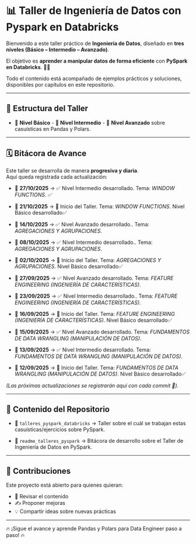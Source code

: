 # 📊 Taller de Ingeniería de Datos con Pyspark en Databricks   

Bienvenido a este taller práctico de **Ingeniería de Datos**, diseñado en **tres niveles (Básico – Intermedio – Avanzado)**.  

El objetivo es **aprender a manipular datos de forma eficiente** con **PySpark en Databricks**. 🚀✨  

Todo el contenido está acompañado de ejemplos prácticos y soluciones, disponibles por capítulos en este repositorio.  

---

## 📌 Estructura del Taller  

- 🔹 **Nivel Básico** - 🔸 **Nivel Intermedio** - 🔺 **Nivel Avanzado** sobre casuísticas en Pandas y Polars.

---

## 🗓️ Bitácora de Avance  

Este taller se desarrolla de manera **progresiva y diaria**.  
Aquí queda registrada cada actualización:  


- 📅 **27/10/2025** → ✅ Nivel Intermedio desarrollado. Tema: *WINDOW FUNCTIONS*. ✅ 
- 📅 **21/10/2025** → 🚀 Inicio del Taller. Tema: *WINDOW FUNCTIONS*. Nivel Básico desarrollado✅ 

- 📅 **14/10/2025** → ✅ Nivel Avanzado desarrollado.. Tema: *AGREGACIONES Y AGRUPACIONES*.
- 📅 **08/10/2025** → ✅ Nivel Intermedio desarrollado.. Tema: *AGREGACIONES Y AGRUPACIONES*.
- 📅 **02/10/2025** → 🚀 Inicio del Taller. Tema: *AGREGACIONES Y AGRUPACIONES*. Nivel Básico desarrollado✅ 

- 📅 **27/09/2025** → ✅ Nivel Avanzado desarrollado. Tema: *FEATURE ENGINEERING (INGENIERÍA DE CARACTERÍSTICAS)*.
- 📅 **23/09/2025** → ✅ Nivel Intermedio desarrollado.. Tema: *FEATURE ENGINEERING (INGENIERÍA DE CARACTERÍSTICAS)*. 
- 📅 **16/09/2025** → 🚀 Inicio del Taller. Tema: *FEATURE ENGINEERING (INGENIERÍA DE CARACTERÍSTICAS)*. Nivel Básico desarrollado✅ 

- 📅 **15/09/2025** →  ✅ Nivel Avanzado desarrollado. Tema: *FUNDAMENTOS DE DATA WRANGLING (MANIPULACIÓN DE DATOS)*. 
- 📅 **13/09/2025** →  ✅ Nivel Intermedio desarrollado. Tema: *FUNDAMENTOS DE DATA WRANGLING (MANIPULACIÓN DE DATOS)*. 
- 📅 **12/09/2025** → 🚀 Inicio del Taller. Tema: *FUNDAMENTOS DE DATA WRANGLING (MANIPULACIÓN DE DATOS)*. Nivel Básico desarrollado✅  

*(Las próximas actualizaciones se registrarán aquí con cada commit 📝).*  

---

## 📂 Contenido del Repositorio  

- 📝 `talleres_pyspark_databricks` → Taller sobre el cuál se trabajan estas casuísticas/ejercicios sobre PySpark.  

- 📝 `readme_talleres_pyspark` → Bitácora de desarrollo sobre el Taller de Ingeniería de Datos en PySpark.  

---

## 🤝 Contribuciones  

Este proyecto está abierto para quienes quieran:  
- 📖 Revisar el contenido  
- ✍️ Proponer mejoras  
- 💡 Compartir ideas sobre nuevas prácticas  

---

🔥 ¡Sigue el avance y aprende Pandas y Polars para Data Engineer paso a paso! 🔥  
